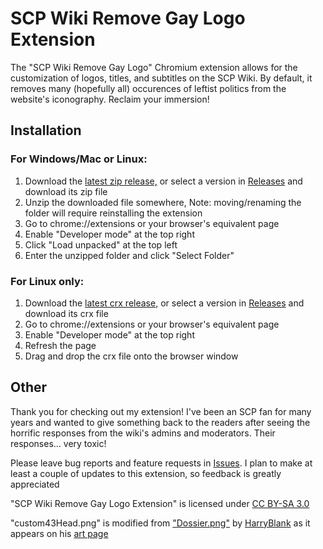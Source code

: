 # SCP Wiki Remove Gay Logo Extension
The "SCP Wiki Remove Gay Logo" Chromium extension allows for the customization of logos, titles, and subtitles on the SCP Wiki. By default, it removes many (hopefully all) occurences of leftist politics from the website's iconography. Reclaim your immersion!

## Installation
### For Windows/Mac or Linux:
1. Download the [latest zip release,](https://github.com/mrbooboostank/scp-fix-extension/releases/download/1.0.0/scpFixExtension1.0.0.zip) or select a version in [Releases](https://github.com/mrbooboostank/scp-fix-extension/releases) and download its zip file
2. Unzip the downloaded file somewhere, Note: moving/renaming the folder will require reinstalling the extension
3. Go to chrome://extensions or your browser's equivalent page
4. Enable "Developer mode" at the top right
5. Click "Load unpacked" at the top left
6. Enter the unzipped folder and click "Select Folder"

### For Linux only:
1. Download the [latest crx release,](https://github.com/mrbooboostank/scp-fix-extension/releases/download/1.0.0/scpFixExtension1.0.0.crx) or select a version in [Releases](https://github.com/mrbooboostank/scp-fix-extension/releases) and download its crx file
2. Go to chrome://extensions or your browser's equivalent page
2. Enable "Developer mode" at the top right
3. Refresh the page
4. Drag and drop the crx file onto the browser window

## Other
Thank you for checking out my extension! I've been an SCP fan for many years and wanted to give something back to the readers after seeing the horrific responses from the wiki's admins and moderators. Their responses... very toxic!

Please leave bug reports and feature requests in [Issues](https://github.com/mrbooboostank/scp-fix-extension/issues). I plan to make at least a couple of updates to this extension, so feedback is greatly appreciated

"SCP Wiki Remove Gay Logo Extension" is licensed under [CC BY-SA 3.0](https://creativecommons.org/licenses/by-sa/3.0/)

"custom43Head.png" is modified from ["Dossier.png"](https://scp-wiki.wdfiles.com/local--files/this-page-intentionally-left-blank/Dossier.png) by [HarryBlank](https://www.wikidot.com/user:info/harryblank) as it appears on his [art page](https://scp-wiki.wikidot.com/blank-art)